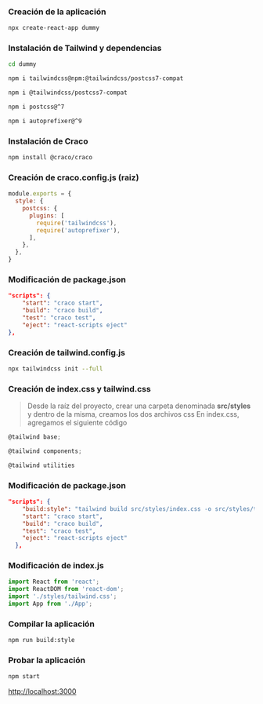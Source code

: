 ### Creación de la aplicación
```bash
npx create-react-app dummy
```

### Instalación de Tailwind y dependencias
```bash
cd dummy

npm i tailwindcss@npm:@tailwindcss/postcss7-compat 

npm i @tailwindcss/postcss7-compat 

npm i postcss@^7 

npm i autoprefixer@^9
```

### Instalación de Craco
```bash
npm install @craco/craco
```

### Creación de craco.config.js (raiz)
```javascript
module.exports = {
  style: {
    postcss: {
      plugins: [
        require('tailwindcss'),
        require('autoprefixer'),
      ],
    },
  },
}
```

### Modificación de package.json
```json
"scripts": {
    "start": "craco start",
    "build": "craco build",
    "test": "craco test",
    "eject": "react-scripts eject"
},
```

### Creación de tailwind.config.js
```bash
npx tailwindcss init --full
```


### Creación de index.css y tailwind.css
> Desde la raíz del proyecto, crear una carpeta denominada **src/styles** y dentro de la misma, creamos los dos archivos css
> En index.css, agregamos el siguiente código
```javascript
@tailwind base;

@tailwind components;

@tailwind utilities
```

### Modificación de package.json
```json
"scripts": {
    "build:style": "tailwind build src/styles/index.css -o src/styles/tailwind.css",
    "start": "craco start",
    "build": "craco build",
    "test": "craco test",
    "eject": "react-scripts eject"
  },
```

### Modificación de index.js
```javascript
import React from 'react';
import ReactDOM from 'react-dom';
import './styles/tailwind.css';
import App from './App';
```

### Compilar la aplicación
```bash
npm run build:style
```

### Probar la aplicación
```bash
npm start
```
[http://localhost:3000](http://localhost:3000)